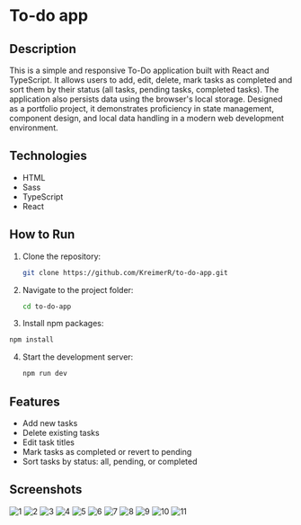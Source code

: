 # To-do app

## Description
This is a simple and responsive To-Do application built with React and TypeScript. It allows users to add, edit, delete, mark tasks as completed and sort them by their status (all tasks, pending tasks, completed tasks). The application also persists data using the browser's local storage. Designed as a portfolio project, it demonstrates proficiency in state management, component design, and local data handling in a modern web development environment.

## Technologies
- HTML
- Sass
- TypeScript
- React

## How to Run
1. Clone the repository:
   ```bash
   git clone https://github.com/KreimerR/to-do-app.git
   ```

2. Navigate to the project folder:
   ```bash
   cd to-do-app
   ```

3. Install npm packages:
  ```bash
  npm install
  ```

4. Start the development server:
   ```bash
   npm run dev
   ```

## Features
- Add new tasks
- Delete existing tasks
- Edit task titles
- Mark tasks as completed or revert to pending
- Sort tasks by status: all, pending, or completed

## Screenshots
<img src="./src/assets/screenshots/1.png" alt="1">
<img src="./src/assets/screenshots/2.png" alt="2">
<img src="./src/assets/screenshots/3.png" alt="3">
<img src="./src/assets/screenshots/4.png" alt="4">
<img src="./src/assets/screenshots/5.png" alt="5">
<img src="./src/assets/screenshots/6.png" alt="6">
<img src="./src/assets/screenshots/7.png" alt="7">
<img src="./src/assets/screenshots/8.png" alt="8">
<img src="./src/assets/screenshots/9.png" alt="9">
<img src="./src/assets/screenshots/10.png" alt="10">
<img src="./src/assets/screenshots/11.png" alt="11">
